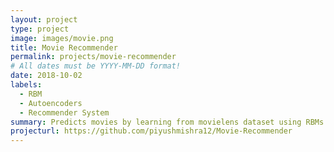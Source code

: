 ```yaml
---
layout: project
type: project
image: images/movie.png
title: Movie Recommender
permalink: projects/movie-recommender
# All dates must be YYYY-MM-DD format!
date: 2018-10-02
labels:
  - RBM
  - Autoencoders
  - Recommender System
summary: Predicts movies by learning from movielens dataset using RBMs and Autoencoders
projecturl: https://github.com/piyushmishra12/Movie-Recommender
---
```

